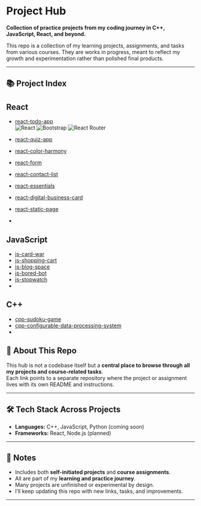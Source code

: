 # Project Hub

**Collection of practice projects from my coding journey in C++, JavaScript, React, and beyond.**

This repo is a collection of my learning projects, assignments, and tasks from various courses.
They are works in progress, meant to reflect my growth and experimentation rather than polished final products.

---

## 📚 Project Index

## React
- [react-todo-app](https://github.com/ahz777/react-todo-app) <br>
  ![React](https://img.shields.io/badge/-React-61DAFB?logo=react&logoColor=white&style=flat) 
  ![Bootstrap](https://img.shields.io/badge/-Bootstrap-7952B3?logo=bootstrap&logoColor=white&style=flat)
  ![React Router](https://img.shields.io/badge/-React_Router-CA4245?logo=react-router&logoColor=white&style=flat)

- [react-quiz-app](https://github.com/ahz777/react-quiz-app)
- [react-color-harmony](https://github.com/ahz777/react-color-harmony)
- [react-form](https://github.com/ahz777/react-form)
- [react-contact-list](https://github.com/ahz777/react-contact-list)
- [react-essentials](https://github.com/ahz777/react-essentials)
- [react-digital-business-card](https://github.com/ahz777/react-digital-business-card)
- [react-static-page](https://github.com/ahz777/react-static-page)
- []()

## JavaScript
- [js-card-war](https://github.com/ahz777/js-card-war)
- [js-shopping-cart](https://github.com/ahz777/js-shopping-cart)
- [js-blog-space](https://github.com/ahz777/js-blog-space)
- [js-bored-bot](https://github.com/ahz777/js-bored-bot)
- [js-stopwatch](https://github.com/ahz777/js-stopwatch)
- []()

## C++
- [cpp-sudoku-game](https://github.com/ahz777/cpp-sudoku-game)
- [cpp-configurable-data-processing-system](https://github.com/ahz777/cpp-configurable-data-processing-system)
- []()

## 🚀 About This Repo
This hub is not a codebase itself but a **central place to browse through all my projects and course-related tasks**.  
Each link points to a separate repository where the project or assignment lives with its own README and instructions.

---

## 🛠️ Tech Stack Across Projects
- **Languages:** C++, JavaScript, Python (coming soon)  
- **Frameworks:** React, Node.js (planned)  

---

## 🌱 Notes
- Includes both **self-initiated projects** and **course assignments**.  
- All are part of my **learning and practice journey**.  
- Many projects are unfinished or experimental by design.  
- I’ll keep updating this repo with new links, tasks, and improvements.  

---
